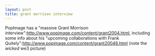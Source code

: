 ```yaml
--- 
layout: post
title: grant morrison interview
---
```

PopImage has a "massive Grant Morrison interview":http://www.popimage.com/content/grant2004.html, including some info about his "upcoming collaborations with Frank Quitely":http://www.popimage.com/content/grant20046.html (note the _wicked_ we3 picture)
